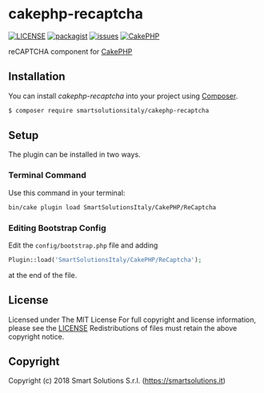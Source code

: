 # cakephp-recaptcha
[![LICENSE](https://img.shields.io/github/license/smartsolutionsitaly/cakephp-recaptcha.svg)](LICENSE)
[![packagist](https://img.shields.io/badge/packagist-smartsolutionsitaly%2Fcakephp--recaptcha-brightgreen.svg)](https://packagist.org/packages/smartsolutionsitaly/cakephp-recaptcha)
[![issues](https://img.shields.io/github/issues/smartsolutionsitaly/cakephp-recaptcha.svg)](https://github.com/smartsolutionsitaly/cakephp-recaptcha/issues)
[![CakePHP](https://img.shields.io/badge/CakePHP-3.5%2B-brightgreen.svg)](https://github.com/cakephp/cakephp)

reCAPTCHA component for [CakePHP](https://github.com/cakephp/cakephp)

## Installation

You can install _cakephp-recaptcha_ into your project using [Composer](https://getcomposer.org).

``` bash
$ composer require smartsolutionsitaly/cakephp-recaptcha
```
## Setup

The plugin can be installed in two ways.

### Terminal Command

Use this command in your terminal:

``` bash
bin/cake plugin load SmartSolutionsItaly/CakePHP/ReCaptcha
```

### Editing Bootstrap Config

Edit the `config/bootstrap.php` file and adding

``` php
Plugin::load('SmartSolutionsItaly/CakePHP/ReCaptcha');
```

at the end of the file.

## License
Licensed under The MIT License
For full copyright and license information, please see the [LICENSE](LICENSE)
Redistributions of files must retain the above copyright notice.

## Copyright
Copyright (c) 2018 Smart Solutions S.r.l. (https://smartsolutions.it)
